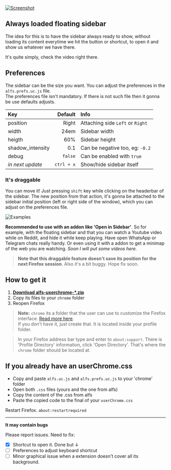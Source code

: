 [![Screenshot](https://i.imgur.com/3yoxdiF.png)](https://i.imgur.com/ZduZ3Ot.mp4)

## Always loaded floating sidebar  
The idea for this is to have the sidebar always ready to show, without loading its content everytime we hit the button or shortcut, to open it and show us whatever we have there.


It's quite simply, check the video right there.

## Preferences
The sidebar can be the size you want. You can adjust the preferences in the `alfs.prefs.uc.js` file.  
The preferences file isn't mandatory. If there is not such file then it gonna be use defaults adjusts.

| Key              | Default    | Info                                  |  
| :---             | ---:       | :---                                  |  
| position         | Right      | Attaching side `Left` or `Right`   	  |  
| width            | 24em       | Sidebar width                         |  
| heigth           | 60%        | Sidebar height                        |  
| shadow_intensity | 0.1        | Can be negative too, eg: `-0.2`       |  
| debug            | `false`    | Can be enabled with `true`            |  
| _in next update_ | `ctrl + x` | Show/hide sidebar itself              |  


### It's draggable  
You can move it! Just pressing `shift` key while clicking on the headerbar of the sidebar.
The new position from that action, it's gonna be attached to the sidebar initial position (left or right side of the window), which you can adjust on the preferences file.

![Examples](https://i.imgur.com/2N9lWm1.png)

**Recommended to use with an addon like 'Open in Sidebar'**. So for example, with the floating sidebar and that you can watch a Youtube video while on Reddit, and hide it while keep playing. Have open WhatsApp or Telegram chats really handy. Or even using it with a addon to get a minimap of the web you are watching. _Soon I will put some videos here._

> **Note that this draggable feature doesn't save its position for the next Firefox session**. Also it's a bit buggy. Hope fix soon.

## How to get it
1. [**Download alfs-userchrome-\*.zip**](https://github.com/thepante/alfs-firefox/releases/latest)
2. Copy its files to your `chrome` folder
3. Reopen Firefox

> **Note:** `chrome` its a folder that the user can use to customize the Firefox interface. [Read more here](http://kb.mozillazine.org/index.php?title=UserChrome.css).  
If you don't have it, just create that. It is located inside your profile folder.

> In your Firefox address bar type and enter to `about:support`. There is 'Profile Directory' information, click 'Open Directory'. That's where the `chrome` folder should be located at.

## If you already have an userChrome.css

- Copy and paste `alfs.uc.js` and `alfs.prefs.uc.js` to your 'chrome' folder
- Open both `.css` files (yours and the one from alfs)
- Copy the content of the .css from alfs
- Paste the copied code to the final of your `userChrome.css`

Restart Firefox. `about:restartrequired`

----

**It may contain bugs**

Please report issues. Need to fix:
- [X] Shortcut to open it. Done but ↓
- [ ] Preferences to adjust keyboard shortcut
- [ ] Minor graphical issue when a extension doesn't cover all its background.
